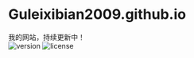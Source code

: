 # Guleixibian2009.github.io
我的网站，持续更新中！  
![version](https://img.shields.io/github/v/release/Guleixibian2009/guleixibian2009.github.io)
![license](https://img.shields.io/github/license/Guleixibian2009/guleixibian2009.github.io)





